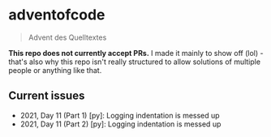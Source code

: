 # adventofcode
> Advent des Quelltextes

**This repo does not currently accept PRs.**
I made it mainly to show off (lol) - that's also why this repo isn't really
structured to allow solutions of multiple people or anything like that.

## Current issues
- 2021, Day 11 (Part 1) [py]: Logging indentation is messed up
- 2021, Day 11 (Part 2) [py]: Logging indentation is messed up
